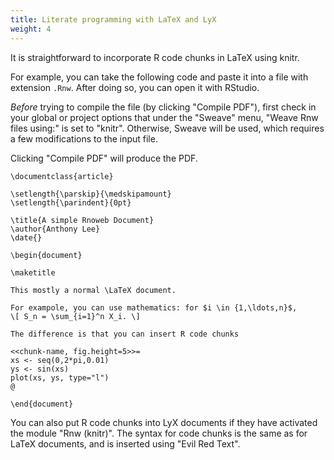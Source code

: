 ```yaml
---
title: Literate programming with LaTeX and LyX
weight: 4
---
```


It is straightforward to incorporate R code chunks in LaTeX using knitr.

For example, you can take the following code and paste it into a file with extension `.Rnw`. After doing so, you can open it with RStudio.

*Before* trying to compile the file (by clicking "Compile PDF"), first check in your global or project options that under the "Sweave" menu, "Weave Rnw files using:" is set to "knitr". Otherwise, Sweave will be used, which requires a few modifications to the input file.

Clicking "Compile PDF" will produce the PDF.

```
\documentclass{article}

\setlength{\parskip}{\medskipamount}
\setlength{\parindent}{0pt}

\title{A simple Rnoweb Document}
\author{Anthony Lee}
\date{}

\begin{document}

\maketitle

This mostly a normal \LaTeX document.

For exampole, you can use mathematics: for $i \in {1,\ldots,n}$,
\[ S_n = \sum_{i=1}^n X_i. \]

The difference is that you can insert R code chunks

<<chunk-name, fig.height=5>>=
xs <- seq(0,2*pi,0.01)
ys <- sin(xs)
plot(xs, ys, type="l")
@

\end{document}
```

You can also put R code chunks into LyX documents if they have activated the module "Rnw (knitr)". The syntax for code chunks is the same as for LaTeX documents, and is inserted using "Evil Red Text".
